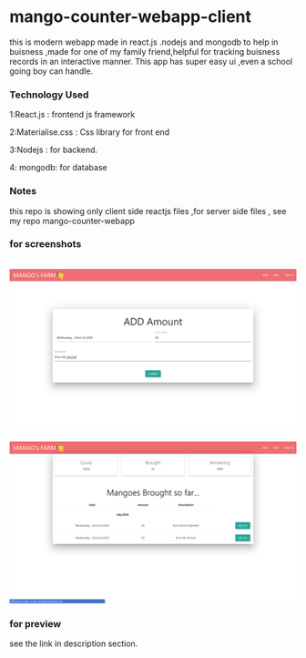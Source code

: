 # mango-counter-webapp-client

this is modern webapp made in react.js .nodejs and mongodb to help in buisness ,made for one of my family friend,helpful for tracking buisness records in an interactive manner.
This app has super easy ui ,even a school going boy can handle.

### Technology Used

1:React.js : frontend js framework

2:Materialise.css : Css library for front end

3:Nodejs : for backend.

4: mongodb: for database

### Notes

this repo is showing only client side reactjs files ,for server side files , see my repo mango-counter-webapp

### for screenshots

<img> ![Screenshot](ss1.png) </img>
<img> ![Screenshot](ss2.png) </img>

### for preview

see the link in description section.
